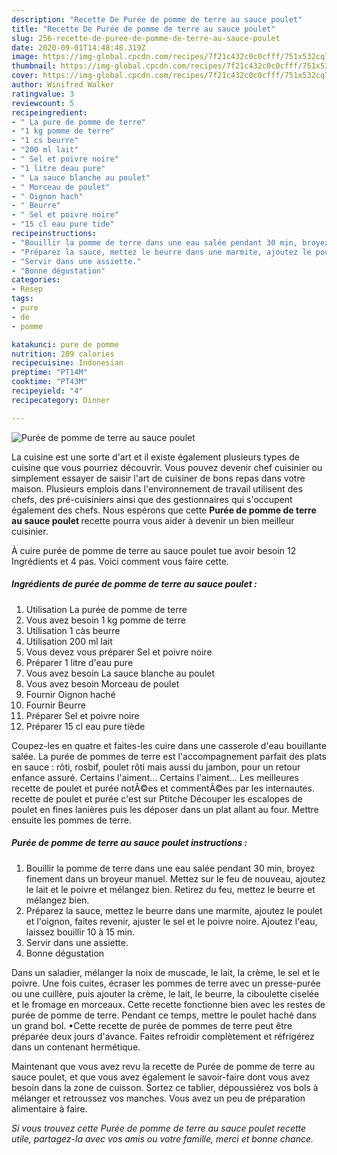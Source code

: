 ```yaml
---
description: "Recette De Purée de pomme de terre au sauce poulet"
title: "Recette De Purée de pomme de terre au sauce poulet"
slug: 256-recette-de-puree-de-pomme-de-terre-au-sauce-poulet
date: 2020-09-01T14:48:48.319Z
image: https://img-global.cpcdn.com/recipes/7f21c432c0c0cfff/751x532cq70/puree-de-pomme-de-terre-au-sauce-poulet-photo-principale-de-la-recette.jpg
thumbnail: https://img-global.cpcdn.com/recipes/7f21c432c0c0cfff/751x532cq70/puree-de-pomme-de-terre-au-sauce-poulet-photo-principale-de-la-recette.jpg
cover: https://img-global.cpcdn.com/recipes/7f21c432c0c0cfff/751x532cq70/puree-de-pomme-de-terre-au-sauce-poulet-photo-principale-de-la-recette.jpg
author: Winifred Walker
ratingvalue: 3
reviewcount: 5
recipeingredient:
- " La pure de pomme de terre"
- "1 kg pomme de terre"
- "1 cs beurre"
- "200 ml lait"
- " Sel et poivre noire"
- "1 litre deau pure"
- " La sauce blanche au poulet"
- " Morceau de poulet"
- " Oignon hach"
- " Beurre"
- " Sel et poivre noire"
- "15 cl eau pure tide"
recipeinstructions:
- "Bouillir la pomme de terre dans une eau salée pendant 30 min, broyez finement dans un broyeur manuel. Mettez sur le feu de nouveau, ajoutez le lait et le poivre et mélangez bien. Retirez du feu, mettez le beurre et mélangez bien."
- "Préparez la sauce, mettez le beurre dans une marmite, ajoutez le poulet et l&#39;oignon, faites revenir, ajuster le sel et le poivre noire. Ajoutez l&#39;eau, laissez bouillir 10 à 15 min."
- "Servir dans une assiette."
- "Bonne dégustation"
categories:
- Resep
tags:
- pure
- de
- pomme

katakunci: pure de pomme 
nutrition: 209 calories
recipecuisine: Indonesian
preptime: "PT14M"
cooktime: "PT43M"
recipeyield: "4"
recipecategory: Dinner

---
```



![Purée de pomme de terre au sauce poulet](https://img-global.cpcdn.com/recipes/7f21c432c0c0cfff/751x532cq70/puree-de-pomme-de-terre-au-sauce-poulet-photo-principale-de-la-recette.jpg)

La cuisine est une sorte d'art et il existe également plusieurs types de cuisine que vous pourriez découvrir. Vous pouvez devenir chef cuisinier ou simplement essayer de saisir l'art de cuisiner de bons repas dans votre maison. Plusieurs emplois dans l'environnement de travail utilisent des chefs, des pré-cuisiniers ainsi que des gestionnaires qui s'occupent également des chefs. Nous espérons que cette <strong> Purée de pomme de terre au sauce poulet </strong> recette pourra vous aider à devenir un bien meilleur cuisinier.

<!--inarticleads1-->

À cuire purée de pomme de terre au sauce poulet tue avoir besoin 12 Ingrédients et 4 pas. Voici comment vous faire cette.

##### Ingrédients de purée de pomme de terre au sauce poulet :

1. Utilisation  La purée de pomme de terre
1. Vous avez besoin 1 kg pomme de terre
1. Utilisation 1 càs beurre
1. Utilisation 200 ml lait
1. Vous devez vous préparer  Sel et poivre noire
1. Préparer 1 litre d&#39;eau pure
1. Vous avez besoin  La sauce blanche au poulet
1. Vous avez besoin  Morceau de poulet
1. Fournir  Oignon haché
1. Fournir  Beurre
1. Préparer  Sel et poivre noire
1. Préparer 15 cl eau pure tiède


Coupez-les en quatre et faites-les cuire dans une casserole d&#39;eau bouillante salée. La purée de pommes de terre est l&#39;accompagnement parfait des plats en sauce : rôti, rosbif, poulet rôti mais aussi du jambon, pour un retour enfance assuré. Certains l&#39;aiment… Certains l&#39;aiment… Les meilleures recette de poulet et purée notÃ©es et commentÃ©es par les internautes. recette de poulet et purée c&#39;est sur Ptitche Découper les escalopes de poulet en fines lanières puis les déposer dans un plat allant au four. Mettre ensuite les pommes de terre. 

<!--inarticleads2-->

##### Purée de pomme de terre au sauce poulet instructions :

1. Bouillir la pomme de terre dans une eau salée pendant 30 min, broyez finement dans un broyeur manuel. Mettez sur le feu de nouveau, ajoutez le lait et le poivre et mélangez bien. Retirez du feu, mettez le beurre et mélangez bien.
1. Préparez la sauce, mettez le beurre dans une marmite, ajoutez le poulet et l&#39;oignon, faites revenir, ajuster le sel et le poivre noire. Ajoutez l&#39;eau, laissez bouillir 10 à 15 min.
1. Servir dans une assiette.
1. Bonne dégustation


Dans un saladier, mélanger la noix de muscade, le lait, la crème, le sel et le poivre. Une fois cuites, écraser les pommes de terre avec un presse-purée ou une cuillère, puis ajouter la crème, le lait, le beurre, la ciboulette ciselée et le fromage en morceaux. Cette recette fonctionne bien avec les restes de purée de pomme de terre. Pendant ce temps, mettre le poulet haché dans un grand bol. •Cette recette de purée de pommes de terre peut être préparée deux jours d&#39;avance. Faites refroidir complètement et réfrigérez dans un contenant hermétique. 

<!--inarticleads1-->

<p>
Maintenant que vous avez revu la recette de Purée de pomme de terre au sauce poulet, et que vous avez également le savoir-faire dont vous avez besoin dans la zone de cuisson. Sortez ce tablier, dépoussiérez vos bols à mélanger et retroussez vos manches. Vous avez un peu de préparation alimentaire à faire.
</p>

<p>
<i>Si vous trouvez cette Purée de pomme de terre au sauce poulet recette utile, partagez-la avec vos amis ou votre famille, merci et bonne chance.</i>
</p>
